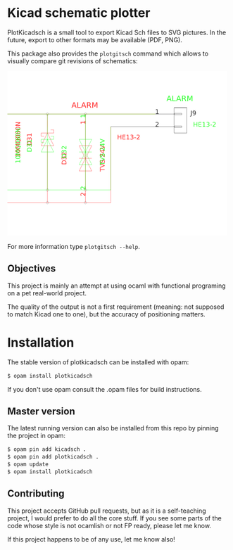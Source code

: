 # Kicad schematic plotter

PlotKicadsch is a small tool to export Kicad Sch files to SVG pictures. In the future, export to other formats may be available (PDF, PNG).

This package also provides the `plotgitsch` command which allows to visually compare git revisions of schematics:

![Visual diff](docs/svg_diff.png)

For more information type `plotgitsch --help`.

## Objectives

This project is mainly an attempt at using ocaml with functional programing on a pet real-world project.

The quality of the output is not a first requirement (meaning: not supposed to match Kicad one to one), but the accuracy of positioning matters. 

# Installation

The stable version of plotkicadsch can be installed with opam:

```bash
$ opam install plotkicadsch
```

If you don't use opam consult the .opam files for build instructions.

## Master version

The latest running version can also be installed from this repo by pinning the project in opam:

```bash
$ opam pin add kicadsch .
$ opam pin add plotkicadsch .
$ opam update
$ opam install plotkicadsch
```

## Contributing

This project accepts GitHub pull requests, but as it is a self-teaching project, I would prefer to do all the core stuff. If you see some parts of the code whose style is not ocamlish or not FP ready, please let me know.

If this project happens to be of any use, let me know also!

